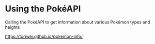 Using the PokéAPI
=================
Calling the PokéAPI to get information about various Pokémon types and heights

https://toriwei.github.io/pokemon-info/
